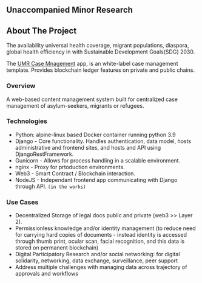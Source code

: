 ## Unaccompanied Minor Research

<!--
🙋‍♀️ A short introduction - what is your organization all about?
🌈 Contribution guidelines - how can the community get involved?
👩‍💻 Useful resources - where can the community find your docs? Is there anything else the community should know?
🍿 Fun facts - what does your team eat for breakfast?
🧙 Remember, you can do mighty things with the power of [Markdown](https://docs.github.com/github/writing-on-github/getting-started-with-writing-and-formatting-on-github/basic-writing-and-formatting-syntax)
-->

<!-- ABOUT THE PROJECT -->
## About The Project

The availability universal health coverage, migrant populations, diaspora, global health efficiency in with Sustainable Development Goals(SDG) 2030. 

The [UMR Case Mnagement](https://github.com/harry-oestreicher/umr_cm) app, is an white-label case management template. Provides blockchain ledger features on private and public chains.

<!-- OVERVIEW -->
### Overview

A web-based content management system built for centralized case management of asylum-seekers, migrants or refugees.


<!-- TECHNOLOGIES -->
### Technologies

- Python: alpine-linux based Docker container running python 3.9
- Django - Core functionality. Handles authentication, data model, hosts administrative and frontend sites, and hosts and API using DjangoRestFramework.
- Gunicorn - Allows for process handling in a scalable environment.
- nginx - Proxy for prtoduction environments.
- Web3 - Smart Contract / Blockchain interaction.
- NodeJS - Independant frontend app communicating with Django through API. `(in the works)`


<!-- USE CASES -->
### Use Cases

- Decentralized Storage of legal docs public and private (web3 >> Layer 2).
- Permissionless knowledge and/or identity management (to reduce need for carrying hard copies of documents - instead identity is accessed through thumb print, ocular scan, facial recognition, and this data is stored on permanent blockchain)
- Digital Participatory Research and/or social networking: for digital solidarity, networking, data exchange, surveillance, peer support
- Address multiple challenges with managing data across trajectory of approvals and workflows
